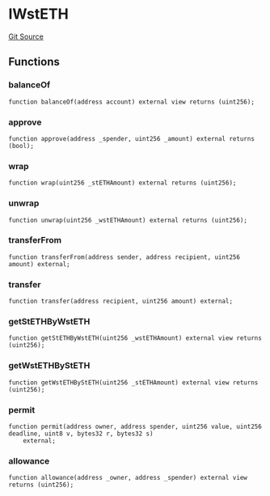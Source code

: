 # IWstETH
[Git Source](https://github.com/lidofinance/community-staking-module/blob/d9f9dfd1023f7776110e7eb983ac3b5174e93893/src/interfaces/IWstETH.sol)


## Functions
### balanceOf


```solidity
function balanceOf(address account) external view returns (uint256);
```

### approve


```solidity
function approve(address _spender, uint256 _amount) external returns (bool);
```

### wrap


```solidity
function wrap(uint256 _stETHAmount) external returns (uint256);
```

### unwrap


```solidity
function unwrap(uint256 _wstETHAmount) external returns (uint256);
```

### transferFrom


```solidity
function transferFrom(address sender, address recipient, uint256 amount) external;
```

### transfer


```solidity
function transfer(address recipient, uint256 amount) external;
```

### getStETHByWstETH


```solidity
function getStETHByWstETH(uint256 _wstETHAmount) external view returns (uint256);
```

### getWstETHByStETH


```solidity
function getWstETHByStETH(uint256 _stETHAmount) external view returns (uint256);
```

### permit


```solidity
function permit(address owner, address spender, uint256 value, uint256 deadline, uint8 v, bytes32 r, bytes32 s)
    external;
```

### allowance


```solidity
function allowance(address _owner, address _spender) external view returns (uint256);
```

